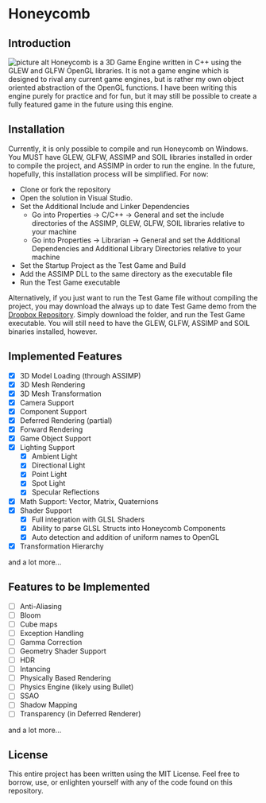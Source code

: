 # Honeycomb
## Introduction
![picture alt](http://i.imgur.com/Sar1PEE.jpg)
Honeycomb is a 3D Game Engine written in C++ using the GLEW and GLFW OpenGL libraries. It is not a game engine which is designed to rival any current game engines, but is rather my own object oriented abstraction of the OpenGL functions. I have been writing this engine purely for practice and for fun, but it may still be possible to create a fully featured game in the future using this engine.

## Installation
Currently, it is only possible to compile and run Honeycomb on Windows. You MUST have GLEW, GLFW, ASSIMP and SOIL libraries installed in order to compile the project, and ASSIMP in order to run the engine. In the future, hopefully, this installation process will be simplified. For now: 
* Clone or fork the repository 
* Open the solution in Visual Studio.
* Set the Additional Include and Linker Dependencies
  * Go into Properties -> C/C++ -> General and set the include directories of the ASSIMP, GLEW, GLFW, SOIL libraries relative to your machine
  * Go into Properties -> Librarian -> General and set the Additional Dependencies and Additional Library Directories relative to your machine
* Set the Startup Project as the Test Game and Build
* Add the ASSIMP DLL to the same directory as the executable file
* Run the Test Game executable

Alternatively, if you just want to run the Test Game file without compiling the project, you may download the always up to date Test Game demo from the [Dropbox Repository](https://www.dropbox.com/sh/fjtj6niks8a47gc/AABEKlFUSKYpYwaHj2Jwr3i4a?dl=0). Simply download the folder, and run the Test Game executable. You will still need to have the GLEW, GLFW, ASSIMP and SOIL binaries installed, however.

## Implemented Features
- [x] 3D Model Loading (through ASSIMP)
- [x] 3D Mesh Rendering 
- [x] 3D Mesh Transformation
- [x] Camera Support
- [x] Component Support
- [x] Deferred Rendering (partial)
- [x] Forward Rendering
- [x] Game Object Support
- [x] Lighting Support
  - [x] Ambient Light
  - [x] Directional Light
  - [x] Point Light
  - [x] Spot Light
  - [x] Specular Reflections
- [x] Math Support: Vector, Matrix, Quaternions
- [x] Shader Support
  - [x] Full integration with GLSL Shaders
  - [x] Ability to parse GLSL Structs into Honeycomb Components
  - [x] Auto detection and addition of uniform names to OpenGL
- [x] Transformation Hierarchy

and a lot more...

## Features to be Implemented
- [ ] Anti-Aliasing
- [ ] Bloom
- [ ] Cube maps
- [ ] Exception Handling
- [ ] Gamma Correction
- [ ] Geometry Shader Support
- [ ] HDR
- [ ] Intancing
- [ ] Physically Based Rendering
- [ ] Physics Engine (likely using Bullet)
- [ ] SSAO
- [ ] Shadow Mapping
- [ ] Transparency (in Deferred Renderer)

and a lot more...

## License
This entire project has been written using the MIT License. Feel free to borrow, use, or enlighten yourself with any of the code found on this repository. 
